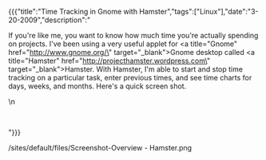 {{{"title":"Time Tracking in Gnome with Hamster","tags":["Linux"],"date":"3-20-2009","description":"<p>If you're like me, you want to know how much time you're actually spending on projects.  I've been using a very useful applet for <a title=\"Gnome\" href=\"http://www.gnome.org/\" target=\"_blank\">Gnome</a> desktop called <a title=\"Hamster\" href=\"http://projecthamster.wordpress.com\" target=\"_blank\">Hamster</a>.  With Hamster, I'm able to start and stop time tracking on a particular task, enter previous times, and see time charts for days, weeks, and months.  Here's a quick screen shot.</p>\n<p>&#160;</p>"}}}

/sites/default/files/Screenshot-Overview - Hamster.png